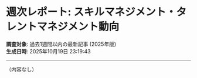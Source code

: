 # 週次レポート: スキルマネジメント・タレントマネジメント動向
**調査対象**: 過去1週間以内の最新記事 (2025年版)  
**生成日時**: 2025年10月19日 23:19:43

---

（内容なし）